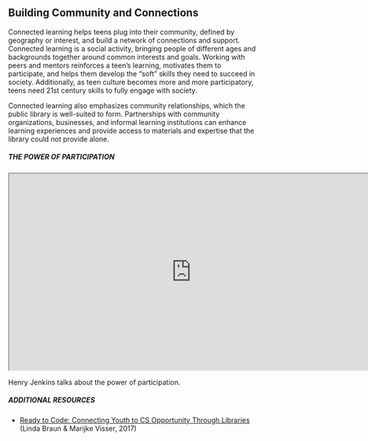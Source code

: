 ## Building Community and Connections

Connected learning helps teens plug into their community, defined by geography or interest, and build a network of connections and support. Connected learning is a social activity, bringing people of different ages and backgrounds together around common interests and goals. Working with peers and mentors reinforces a teen’s learning, motivates them to participate, and helps them develop the “soft” skills they need to succeed in society. Additionally, as teen culture becomes more and more participatory, teens need 21st century skills to fully engage with society.

Connected learning also emphasizes community relationships, which the public library is well-suited to form. Partnerships with community organizations, businesses, and informal learning institutions can enhance learning experiences and provide access to materials and expertise that the library could not provide alone.

<div class="table-format case-study"><span class="title"><h5>THE POWER OF PARTICIPATION</h5></span>
<iframe width="740" height="400" border="none" src="https://www.youtube.com/embed/1gPm-c1wRsQ">
</iframe>
<p>Henry Jenkins talks about the power of participation.</p>
</div>

<div class="table-format additional-resources"><span class="title"><h5>ADDITIONAL RESOURCES</h5></span>
<ul><li><a href="http://www.ala.org/advocacy/sites/ala.org.advocacy/files/content/pp/Ready_To_Code_Report_FINAL.pdf">Ready to Code: Connecting Youth to CS Opportunity Through Libraries</a> (Linda Braun & Marijke Visser, 2017)</li></ul></div>